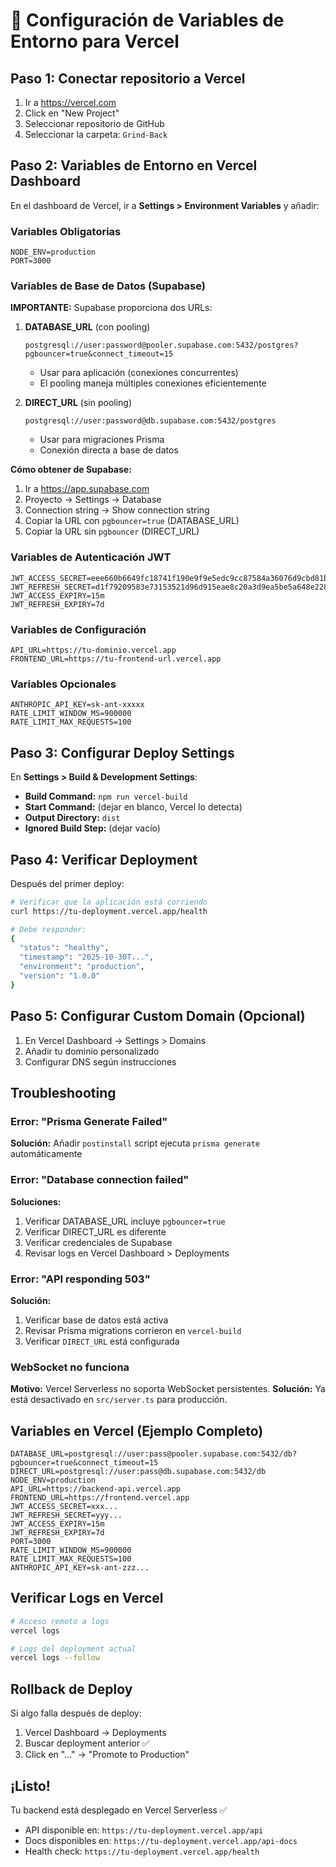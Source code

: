 # 🚀 Configuración de Variables de Entorno para Vercel

## Paso 1: Conectar repositorio a Vercel

1. Ir a https://vercel.com
2. Click en "New Project"
3. Seleccionar repositorio de GitHub
4. Seleccionar la carpeta: `Grind-Back`

## Paso 2: Variables de Entorno en Vercel Dashboard

En el dashboard de Vercel, ir a **Settings > Environment Variables** y añadir:

### Variables Obligatorias

```
NODE_ENV=production
PORT=3000
```

### Variables de Base de Datos (Supabase)

**IMPORTANTE:** Supabase proporciona dos URLs:

1. **DATABASE_URL** (con pooling)
   ```
   postgresql://user:password@pooler.supabase.com:5432/postgres?pgbouncer=true&connect_timeout=15
   ```
   - Usar para aplicación (conexiones concurrentes)
   - El pooling maneja múltiples conexiones eficientemente

2. **DIRECT_URL** (sin pooling)
   ```
   postgresql://user:password@db.supabase.com:5432/postgres
   ```
   - Usar para migraciones Prisma
   - Conexión directa a base de datos

**Cómo obtener de Supabase:**
1. Ir a https://app.supabase.com
2. Proyecto → Settings → Database
3. Connection string → Show connection string
4. Copiar la URL con `pgbouncer=true` (DATABASE_URL)
5. Copiar la URL sin `pgbouncer` (DIRECT_URL)

### Variables de Autenticación JWT

```
JWT_ACCESS_SECRET=eee660b6649fc18741f190e9f9e5edc9cc87584a36076d9cbd81b9005c81f900
JWT_REFRESH_SECRET=d1f79209583e73153521d96d915eae8c20a3d9ea5be5a648e2286e5d00b35625
JWT_ACCESS_EXPIRY=15m
JWT_REFRESH_EXPIRY=7d
```

### Variables de Configuración

```
API_URL=https://tu-dominio.vercel.app
FRONTEND_URL=https://tu-frontend-url.vercel.app
```

### Variables Opcionales

```
ANTHROPIC_API_KEY=sk-ant-xxxxx
RATE_LIMIT_WINDOW_MS=900000
RATE_LIMIT_MAX_REQUESTS=100
```

## Paso 3: Configurar Deploy Settings

En **Settings > Build & Development Settings**:

- **Build Command:** `npm run vercel-build`
- **Start Command:** (dejar en blanco, Vercel lo detecta)
- **Output Directory:** `dist`
- **Ignored Build Step:** (dejar vacío)

## Paso 4: Verificar Deployment

Después del primer deploy:

```bash
# Verificar que la aplicación está corriendo
curl https://tu-deployment.vercel.app/health

# Debe responder:
{
  "status": "healthy",
  "timestamp": "2025-10-30T...",
  "environment": "production",
  "version": "1.0.0"
}
```

## Paso 5: Configurar Custom Domain (Opcional)

1. En Vercel Dashboard → Settings > Domains
2. Añadir tu dominio personalizado
3. Configurar DNS según instrucciones

## Troubleshooting

### Error: "Prisma Generate Failed"

**Solución:** Añadir `postinstall` script ejecuta `prisma generate` automáticamente

### Error: "Database connection failed"

**Soluciones:**
1. Verificar DATABASE_URL incluye `pgbouncer=true`
2. Verificar DIRECT_URL es diferente
3. Verificar credenciales de Supabase
4. Revisar logs en Vercel Dashboard > Deployments

### Error: "API responding 503"

**Solución:** 
1. Verificar base de datos está activa
2. Revisar Prisma migrations corrieron en `vercel-build`
3. Verificar `DIRECT_URL` está configurada

### WebSocket no funciona

**Motivo:** Vercel Serverless no soporta WebSocket persistentes. 
**Solución:** Ya está desactivado en `src/server.ts` para producción.

## Variables en Vercel (Ejemplo Completo)

```
DATABASE_URL=postgresql://user:pass@pooler.supabase.com:5432/db?pgbouncer=true&connect_timeout=15
DIRECT_URL=postgresql://user:pass@db.supabase.com:5432/db
NODE_ENV=production
API_URL=https://backend-api.vercel.app
FRONTEND_URL=https://frontend.vercel.app
JWT_ACCESS_SECRET=xxx...
JWT_REFRESH_SECRET=yyy...
JWT_ACCESS_EXPIRY=15m
JWT_REFRESH_EXPIRY=7d
PORT=3000
RATE_LIMIT_WINDOW_MS=900000
RATE_LIMIT_MAX_REQUESTS=100
ANTHROPIC_API_KEY=sk-ant-zzz...
```

## Verificar Logs en Vercel

```bash
# Acceso remoto a logs
vercel logs

# Logs del deployment actual
vercel logs --follow
```

## Rollback de Deploy

Si algo falla después de deploy:

1. Vercel Dashboard → Deployments
2. Buscar deployment anterior ✅
3. Click en "..." → "Promote to Production"

## ¡Listo!

Tu backend está desplegado en Vercel Serverless ✅

- API disponible en: `https://tu-deployment.vercel.app/api`
- Docs disponibles en: `https://tu-deployment.vercel.app/api-docs`
- Health check: `https://tu-deployment.vercel.app/health`
